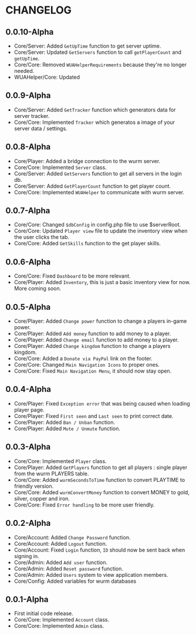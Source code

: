 # CHANGELOG

## 0.0.10-Alpha
- Core/Server: Added `GetUpTime` function to get server uptime.
- Core/Server: Updated `GetServers` function to call `getPlayerCount` and `getUpTime`.
- Core/Core: Removed `WUAHelperRequirements` because they're no longer needed.
- WUAHelper/Core: Updated

## 0.0.9-Alpha
- Core/Server: Added `GetTracker` function which generators data for server tracker.
- Core/Core: Implemented `Tracker` which generatos a image of your server data / settings.

## 0.0.8-Alpha
- Core/Player: Added a bridge connection to the wurm server.
- Core/Core: Implemented `Server` class.
- Core/Server: Added `GetServers` function to get all servers in the login db.
- Core/Server: Added `GetPlayerCount` function to get player count.
- Core/Core: Implemented `WUAHelper` to communicate with wurm server.

## 0.0.7-Alpha
- Core/Core: Changed `$dbConfig` in config.php file to use $serverRoot.
- Core/Core: Updated `Player view` file to update the inventory view when the user clicks the tab.
- Core/Core: Added `GetSkills` function to the get player skills.

## 0.0.6-Alpha
- Core/Core: Fixed `Dashboard` to be more relevant.
- Core/Player: Added `Inventory`, this is just a basic inventory view for now. More coming soon.

## 0.0.5-Alpha
- Core/Player: Added `Change power` function to change a players in-game power.
- Core/Player: Added `Add money` function to add money to a player.
- Core/Player: Added `Change email` function to add money to a player.
- Core/Player: Added `Change kingdom` function to change a players kingdom.
- Core/Core: Added a `Donate via PayPal` link on the footer.
- Core/Core: Changed `Main Navigation Icons` to proper ones.
- Core/Core: Fixed `Main Navigation Menu`, it should now stay open.

## 0.0.4-Alpha
- Core/Player: Fixed `Exception error` that was being caused when loading player page.
- Core/Player: Fixed `First seen` and `Last seen` to print correct date.
- Core/Player: Added `Ban / Unban` function.
- Core/Player: Added `Mute / Unmute` function.

## 0.0.3-Alpha
- Core/Core: Implemented `Player` class.
- Core/Player: Added `GetPlayers` function to get all players : single player from the wurm PLAYERS table.
- Core/Core: Added `wurmSecondsToTime` function to convert PLAYTIME to friendly version.
- Core/Core: Added `wurmConvertMoney` function to convert MONEY to gold, silver, copper and iron.
- Core/Core: Fixed `Error handling` to be more user friendly.

## 0.0.2-Alpha
- Core/Account: Added `Change Password` function.
- Core/Account: Added `Logout` function.
- Core/Account: Fixed `Login` function, `ID` should now be sent back when signing in.
- Core/Admin: Added `Add user` function.
- Core/Admin: Added `Reset password` function.
- Core/Admin: Added `Users` system to view application members.
- Core/Config: Added variables for wurm databases

## 0.0.1-Alpha
- First initial code release.
- Core/Core: Implemented `Account` class.
- Core/Core: Implemented `Admin` class.